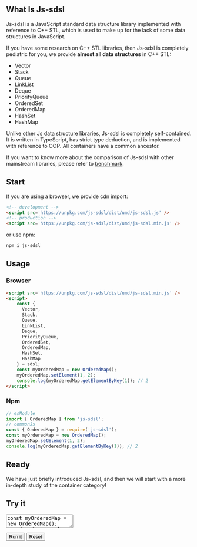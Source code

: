 ## What Is Js-sdsl

Js-sdsl is a JavaScript standard data structure library implemented with reference to C++ STL, which is used to make up for the lack of some data structures in JavaScript.

If you have some research on C++ STL libraries, then Js-sdsl is completely pediatric for you, we provide **almost all data structures** in C++ STL:

- Vector
- Stack
- Queue
- LinkList
- Deque
- PriorityQueue
- OrderedSet
- OrderedMap
- HashSet
- HashMap

Unlike other Js data structure libraries, Js-sdsl is completely self-contained. It is written in TypeScript, has strict type deduction, and is implemented with reference to OOP. All containers have a common ancestor.

If you want to know more about the comparison of Js-sdsl with other mainstream libraries, please refer to [benchmark](/test/benchmark).

## Start

If you are using a browser, we provide cdn import:

```html
<!-- development -->
<script src='https://unpkg.com/js-sdsl/dist/umd/js-sdsl.js' />
<!-- production -->
<script src='https://unpkg.com/js-sdsl/dist/umd/js-sdsl.min.js' />
```

or use npm:

```bash
npm i js-sdsl
```

## Usage

### Browser

```html
<script src='https://unpkg.com/js-sdsl/dist/umd/js-sdsl.min.js' />
<script>
    const { 
      Vector,
      Stack,
      Queue,
      LinkList,
      Deque,
      PriorityQueue,
      OrderedSet,
      OrderedMap,
      HashSet,
      HashMap
    } = sdsl;
    const myOrderedMap = new OrderedMap();
    myOrderedMap.setElement(1, 2);
    console.log(myOrderedMap.getElementByKey(1)); // 2
</script>
```

### Npm

```javascript
// esModule
import { OrderedMap } from 'js-sdsl';
// commonJs
const { OrderedMap } = require('js-sdsl');
const myOrderedMap = new OrderedMap();
myOrderedMap.setElement(1, 2);
console.log(myOrderedMap.getElementByKey(1)); // 2
```

## Ready

We have just briefly introduced Js-sdsl, and then we will start with a more in-depth study of the container category!


## Try it

<p>
<textarea id="input">
const myOrderedMap = new OrderedMap();
myOrderedMap.setElement(1, 2);
console.log(myOrderedMap.getElementByKey(1)); // 2
</textarea>
</p>

<div id="output"></div>

<button id="run">Run it</button>
<button id="reset">Reset</button>
